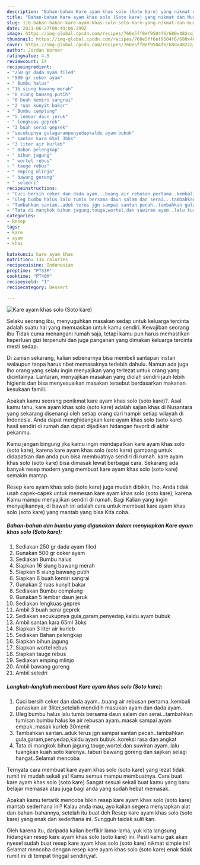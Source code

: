 ```yaml
---
description: "Bahan-bahan Kare ayam khas solo (Soto kare) yang nikmat dan Mudah Dibuat"
title: "Bahan-bahan Kare ayam khas solo (Soto kare) yang nikmat dan Mudah Dibuat"
slug: 116-bahan-bahan-kare-ayam-khas-solo-soto-kare-yang-nikmat-dan-mudah-dibuat
date: 2021-06-27T00:49:06.299Z
image: https://img-global.cpcdn.com/recipes/760e5ff8ef9504f6/680x482cq70/kare-ayam-khas-solo-soto-kare-foto-resep-utama.jpg
thumbnail: https://img-global.cpcdn.com/recipes/760e5ff8ef9504f6/680x482cq70/kare-ayam-khas-solo-soto-kare-foto-resep-utama.jpg
cover: https://img-global.cpcdn.com/recipes/760e5ff8ef9504f6/680x482cq70/kare-ayam-khas-solo-soto-kare-foto-resep-utama.jpg
author: Jordan Warner
ratingvalue: 4.5
reviewcount: 14
recipeingredient:
- "250 gr dada ayam filed"
- "500 gr ceker ayam"
- " Bumbu halus"
- "16 siung bawang merah"
- "8 siung bawang putih"
- "6 buah kemiri sangrai"
- "2 ruas kunyit bakar"
- " Bumbu cemplung"
- "5 lembar daun jeruk"
- " lengkuas geprek"
- "3 buah serai geprek"
- "secukupnya gulagarampenyedapkaldu ayam bubuk"
- " santan kara 65ml 3bks"
- "3 liter air kurleb"
- " Bahan pelengkap"
- " bihun jagung"
- " wortel rebus"
- " tauge rebus"
- " emping mlinjo"
- " bawang goreng"
- " seledri"
recipeinstructions:
- "Cuci bersih ceker dan dada ayam...buang air rebusan pertama..kembali panaskan air 3liter,setelah mendidih masukan ayam dan dada ayam.."
- "Uleg bumbu halus lalu tumis bersama daun salam dan serai...tambahkan tumisan bumbu halus ke air rebusan ayam..masak sampai ayam empuk..masak kurleb 30menit"
- "Tambahkan santan..aduk terus jgn sampai santan pecah..tambahkan gula,garam,penyedap,kaldu ayam bubuk..koreksi rasa dan angkat"
- "Tata di mangkok bihun jagung,touge,wortel,dan suwiran ayam..lalu tuangkan kuah soto karenya..taburi bawang goreng dan sajikan selagi hangat..Selamat mencoba"
categories:
- Resep
tags:
- kare
- ayam
- khas

katakunci: kare ayam khas 
nutrition: 134 calories
recipecuisine: Indonesian
preptime: "PT33M"
cooktime: "PT40M"
recipeyield: "1"
recipecategory: Dessert

---
```



![Kare ayam khas solo (Soto kare)](https://img-global.cpcdn.com/recipes/760e5ff8ef9504f6/680x482cq70/kare-ayam-khas-solo-soto-kare-foto-resep-utama.jpg)

Selaku seorang ibu, menyuguhkan masakan sedap untuk keluarga tercinta adalah suatu hal yang memuaskan untuk kamu sendiri. Kewajiban seorang ibu Tidak cuma menangani rumah saja, tetapi kamu pun harus memastikan keperluan gizi terpenuhi dan juga panganan yang dimakan keluarga tercinta mesti sedap.

Di zaman  sekarang, kalian sebenarnya bisa membeli santapan instan walaupun tanpa harus ribet memasaknya terlebih dahulu. Namun ada juga lho orang yang selalu ingin menyajikan yang terlezat untuk orang yang dicintainya. Lantaran, menyajikan masakan yang diolah sendiri jauh lebih higienis dan bisa menyesuaikan masakan tersebut berdasarkan makanan kesukaan famili. 



Apakah kamu seorang penikmat kare ayam khas solo (soto kare)?. Asal kamu tahu, kare ayam khas solo (soto kare) adalah sajian khas di Nusantara yang sekarang disenangi oleh setiap orang dari hampir setiap wilayah di Indonesia. Anda dapat menghidangkan kare ayam khas solo (soto kare) hasil sendiri di rumah dan dapat dijadikan hidangan favorit di akhir pekanmu.

Kamu jangan bingung jika kamu ingin mendapatkan kare ayam khas solo (soto kare), karena kare ayam khas solo (soto kare) gampang untuk didapatkan dan anda pun bisa membuatnya sendiri di rumah. kare ayam khas solo (soto kare) bisa dimasak lewat berbagai cara. Sekarang ada banyak resep modern yang membuat kare ayam khas solo (soto kare) semakin mantap.

Resep kare ayam khas solo (soto kare) juga mudah dibikin, lho. Anda tidak usah capek-capek untuk memesan kare ayam khas solo (soto kare), karena Kamu mampu menyajikan sendiri di rumah. Bagi Kalian yang ingin menyajikannya, di bawah ini adalah cara untuk membuat kare ayam khas solo (soto kare) yang mantab yang bisa Kita coba.

<!--inarticleads1-->

##### Bahan-bahan dan bumbu yang digunakan dalam menyiapkan Kare ayam khas solo (Soto kare):

1. Sediakan 250 gr dada ayam filed
1. Gunakan 500 gr ceker ayam
1. Sediakan  Bumbu halus
1. Siapkan 16 siung bawang merah
1. Siapkan 8 siung bawang putih
1. Siapkan 6 buah kemiri sangrai
1. Gunakan 2 ruas kunyit bakar
1. Sediakan  Bumbu cemplung
1. Gunakan 5 lembar daun jeruk
1. Sediakan  lengkuas geprek
1. Ambil 3 buah serai geprek
1. Sediakan secukupnya gula,garam,penyedap,kaldu ayam bubuk
1. Ambil  santan kara 65ml 3bks
1. Siapkan 3 liter air kurleb
1. Sediakan  Bahan pelengkap
1. Siapkan  bihun jagung
1. Siapkan  wortel rebus
1. Siapkan  tauge rebus
1. Sediakan  emping mlinjo
1. Ambil  bawang goreng
1. Ambil  seledri




<!--inarticleads2-->

##### Langkah-langkah membuat Kare ayam khas solo (Soto kare):

1. Cuci bersih ceker dan dada ayam...buang air rebusan pertama..kembali panaskan air 3liter,setelah mendidih masukan ayam dan dada ayam..
1. Uleg bumbu halus lalu tumis bersama daun salam dan serai...tambahkan tumisan bumbu halus ke air rebusan ayam..masak sampai ayam empuk..masak kurleb 30menit
1. Tambahkan santan..aduk terus jgn sampai santan pecah..tambahkan gula,garam,penyedap,kaldu ayam bubuk..koreksi rasa dan angkat
1. Tata di mangkok bihun jagung,touge,wortel,dan suwiran ayam..lalu tuangkan kuah soto karenya..taburi bawang goreng dan sajikan selagi hangat..Selamat mencoba




Ternyata cara membuat kare ayam khas solo (soto kare) yang lezat tidak rumit ini mudah sekali ya! Kamu semua mampu membuatnya. Cara buat kare ayam khas solo (soto kare) Sangat sesuai sekali buat kamu yang baru belajar memasak atau juga bagi anda yang sudah hebat memasak.

Apakah kamu tertarik mencoba bikin resep kare ayam khas solo (soto kare) mantab sederhana ini? Kalau anda mau, ayo kalian segera menyiapkan alat dan bahan-bahannya, setelah itu buat deh Resep kare ayam khas solo (soto kare) yang enak dan sederhana ini. Sungguh taidak sulit kan. 

Oleh karena itu, daripada kalian berfikir lama-lama, yuk kita langsung hidangkan resep kare ayam khas solo (soto kare) ini. Pasti kamu gak akan nyesel sudah buat resep kare ayam khas solo (soto kare) nikmat simple ini! Selamat mencoba dengan resep kare ayam khas solo (soto kare) enak tidak rumit ini di tempat tinggal sendiri,ya!.

